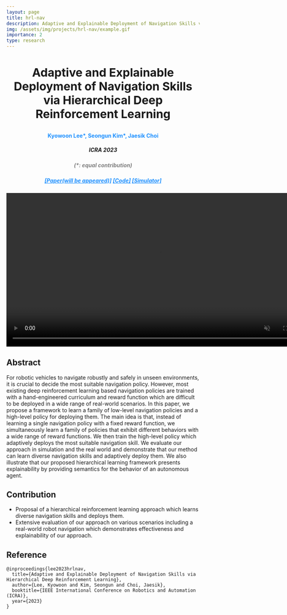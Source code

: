 ```yaml
---
layout: page
title: hrl-nav
description: Adaptive and Explainable Deployment of Navigation Skills via Hierarchical Deep Reinforcement Learning
img: /assets/img/projects/hrl-nav/example.gif
importance: 2
type: research
---
```


<h3 style="text-align: center;font-size:30px">Adaptive and Explainable Deployment of Navigation Skills via Hierarchical Deep Reinforcement Learning</h3>
<h4 style="text-align: center;color:DodgerBlue"> <b>Kyowoon Lee</b>*, Seongun Kim*, Jaesik Choi </h4>
<h5 style="text-align: center;"> ICRA 2023 </h5>
<h5 style="text-align: center;color:gray"> (*: equal contribution) </h5>
<h5 style="text-align: center;color:gray">
    <a style="color:DodgerBlue" href="">[Paper(will be appeared)]</a>
    <a style="color:DodgerBlue" href="https://github.com/leekwoon/hrl-nav">[Code]</a>
    <a style="color:DodgerBlue" href="https://github.com/leekwoon/nav-gym">[Simulator]</a>
</h5>


<video width="800" playsinline="True" autoplay="True" muted="True" controls>
  <source src="/assets/img/projects/hrl-nav/ICRA23_2983_VI_fi.mp4" type="video/mp4">
    Your browser does not support the video tag.
</video>

## **Abstract**

For robotic vehicles to navigate robustly and safely in unseen environments, it is crucial to decide the most suitable navigation policy. However, most existing deep reinforcement learning based navigation policies are trained with a hand-engineered curriculum and reward function which are difficult to be deployed in a wide range of real-world scenarios. In this paper, we propose a framework to learn a family of low-level navigation policies and a high-level policy for deploying them. The main idea is that, instead of learning a single navigation policy with a fixed reward function, we simultaneously learn a family of policies that exhibit different behaviors with a wide range of reward functions. We then train the high-level policy which adaptively deploys the most suitable navigation skill. We evaluate our approach in simulation and the real world and demonstrate that our method can learn diverse navigation skills and adaptively deploy them. We also illustrate that our proposed hierarchical learning framework presents explainability by providing semantics for the behavior of an autonomous agent.

## **Contribution**

* Proposal of a hierarchical reinforcement learning approach which learns diverse navigation skills and deploys them.
* Extensive evaluation of our approach on various scenarios including a real-world robot navigation which demonstrates effectiveness and explainability of our approach.


## **Reference**

```
@inproceedings{lee2023hrlnav,
  title={Adaptive and Explainable Deployment of Navigation Skills via Hierarchical Deep Reinforcement Learning},
  author={Lee, Kyowoon and Kim, Seongun and Choi, Jaesik},
  booktitle={IEEE International Conference on Robotics and Automation (ICRA)},
  year={2023}
}
```